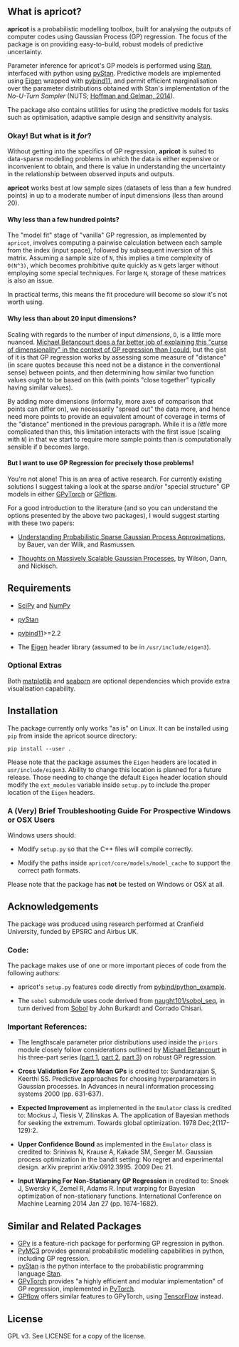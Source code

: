 ## What is apricot?

**apricot** is a probabilistic modelling toolbox, 
built for analysing the outputs of computer codes 
using Gaussian Process (GP) regression. The focus 
of the package is on providing easy-to-build, robust
models of predictive uncertainty. 

Parameter inference for apricot's GP models is 
performed using [Stan](https://mc-stan.org/), 
interfaced with python using 
[pyStan](https://github.com/stan-dev/pystan). 
Predictive models are implemented using 
[Eigen](http://eigen.tuxfamily.org/index.php?title=Main_Page)
wrapped with [pybind11](https://github.com/pybind/pybind11),
and permit efficient marginalisation over the parameter 
distributions obtained with Stan's implementation of the
*No-U-Turn Sampler* (NUTS; 
[Hoffman and Gelman, 2014](www.jmlr.org/papers/volume15/hoffman14a/hoffman14a.pdf)).

The package also contains utilities for using the 
predictive models for tasks such as optimisation, 
adaptive sample design and sensitivity analysis.

### Okay! But what is it *for*?

Without getting into the specifics of GP regression, 
**apricot** is suited to data-sparse modelling problems
in which the data is either expensive or inconvenient 
to obtain, and there is value in understanding the 
uncertainty in the relationship between observed 
inputs and outputs.

**apricot** works best at low sample sizes 
(datasets of less than a few hundred points) 
in up to a moderate number of input dimensions 
(less than around 20).

#### Why less than a few hundred points?

The "model fit" stage of "vanilla" GP regression, as implemented by `apricot`, involves 
computing a pairwise calculation between each sample from the index (input space), 
followed by subsequent inversion of this matrix. Assuming a sample size of `N`, 
this implies a time complexity of `O(N^3)`, which becomes prohibitive quite quickly as `N` gets larger without employing some special techniques.
For large `N`, storage of these matrices is also an issue.

In practical terms, this means the fit procedure will become so slow it's not worth using.

#### Why less than about 20 input dimensions?

Scaling with regards to the number of input *dimensions*, `D`, is a little more nuanced. [Michael Betancourt does a far better job of explaining this "curse of dimensionality" in the context of GP regression than I could](https://betanalpha.github.io/assets/case_studies/gp_part3/part3.html#6_the_inevitable_curse_of_dimensionality),  but the gist of it is that GP regression works by assessing some measure of "distance" (in scare quotes because this need not be a distance in the conventional sense) between points, and then determining how similar two function values ought to be based on this (with points "close together" typically having similar values). 

By adding more dimensions (informally, more axes of comparison that points can differ on), we necessarily "spread out" the data more, and hence need more points to provide an  equivalent amount of coverage in terms of the "distance" mentioned in the previous paragraph. While it is a *little* more complicated than this, this limitation interacts with the first issue (scaling with `N`) in that we start to require more sample points than is computationally sensible if `D` becomes large.

#### But I want to use GP Regression for precisely those problems!

You're not alone! This is an area of active research. For currently existing solutions I suggest taking a look at the sparse and/or "special structure" GP models in either [GPyTorch](https://gpytorch.ai/) or [GPflow](https://github.com/GPflow/GPflow).

For a good introduction to the literature (and so you can understand the options presented by the above two packages), 
I would suggest starting with these two papers:

* [Understanding Probabilistic Sparse Gaussian Process Approximations](https://papers.nips.cc/paper/6477-understanding-probabilistic-sparse-gaussian-process-approximations.pdf), by Bauer, van der Wilk, and Rasmussen. 

* [Thoughts on Massively Scalable Gaussian Processes](https://arxiv.org/pdf/1511.01870.pdf), by Wilson, Dann, and Nickisch. 

## Requirements
* [SciPy](https://github.com/scipy/scipy) and [NumPy](https://github.com/numpy/numpy)

* [pyStan](https://github.com/stan-dev/pystan)

* [pybind11](https://github.com/pybind/pybind11)>=2.2

* The [Eigen](http://eigen.tuxfamily.org/index.php?title=Main_Page) header
  library (assumed to be in `/usr/include/eigen3`).

### Optional Extras

Both [matplotlib](https://github.com/matplotlib/matplotlib) 
and [seaborn](https://github.com/mwaskom/seaborn) are optional
dependencies which provide extra visualisation capability.


## Installation

The package currently only works "as is" on Linux. It can be installed using `pip` from inside the apricot source directory:

`pip install --user .`

Please note that the package assumes the `Eigen` headers are located in `usr/include/eigen3`. Ability to change this location is planned for a future release. Those needing to change the default `Eigen` header location should modify the `ext_modules` variable inside `setup.py` to include the proper location of the `Eigen` headers.

### A (Very) Brief Troubleshooting Guide For Prospective Windows or OSX Users

Windows users should:

* Modify `setup.py` so that the C++ files will compile correctly.

* Modify the paths inside  `apricot/core/models/model_cache` to support the correct path formats.

Please note that the package has **not** be tested on Windows or OSX at all.

## Acknowledgements

The package was produced using research performed at Cranfield University, funded by EPSRC and Airbus UK.

### Code:

The package makes use of one or more important pieces of code from the following authors:

* apricot's `setup.py` features code directly from [pybind/python\_example](https://github.com/pybind/python_example).

* The `sobol` submodule uses code derived from [naught101/sobol\_seq](https://github.com/naught101/sobol_seq), in turn
derived from [Sobol](https://people.sc.fsu.edu/~jburkardt/py_src/sobol/sobol.html) by John Burkardt and Corrado Chisari.

### Important References:

* The lengthscale parameter prior distributions used inside the `priors` module closely follow considerations outlined by [Michael Betancourt](https://betanalpha.github.io/) in his three-part series ([part 1](https://betanalpha.github.io/assets/case_studies/gp_part1/part1.html), [part 2](https://betanalpha.github.io/assets/case_studies/gp_part2/part2.html), [part 3](https://betanalpha.github.io/assets/case_studies/gp_part3/part3.html)) on robust GP regression.

* **Cross Validation For Zero Mean GPs** is credited to: Sundararajan S, Keerthi SS. Predictive approaches for choosing hyperparameters in Gaussian processes. In Advances in neural information processing systems 2000 (pp. 631-637).

* **Expected Improvement** as implemented in the `Emulator` class is credited to: Mockus J, Tiesis V, Zilinskas A. The application of Bayesian methods for seeking the extremum. Towards global optimization. 1978 Dec;2(117-129):2.

* **Upper Confidence Bound** as implemented in the `Emulator` class is credited to: Srinivas N, Krause A, Kakade SM, Seeger M. Gaussian process optimization in the bandit setting: No regret and experimental design. arXiv preprint arXiv:0912.3995. 2009 Dec 21.

* **Input Warping For Non-Stationary GP Regression** in credited to: Snoek J, Swersky K, Zemel R, Adams R. Input warping for Bayesian optimization of non-stationary functions. International Conference on Machine Learning 2014 Jan 27 (pp. 1674-1682).

## Similar and Related Packages

* [GPy](https://github.com/SheffieldML/GPy) is a feature-rich package for performing GP regression in python.
* [PyMC3](https://github.com/pymc-devs/pymc3) provides general probabilistic modelling capabilities in python, including GP regression.
* [pyStan](https://github.com/stan-dev/pystan) is the python interface to the probabilistic programming language [Stan](https://mc-stan.org/).
* [GPyTorch](https://gpytorch.ai/) provides "a highly efficient and modular implementation" of GP regression, implemented in [PyTorch](https://pytorch.org/).
* [GPflow](https://github.com/GPflow/GPflow) offers similar features to GPyTorch, using [TensorFlow](https://tensorflow.org/) instead.


## License

GPL v3. See LICENSE for a copy of the license. 
